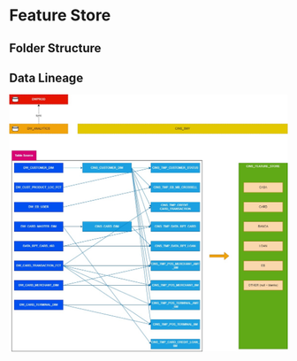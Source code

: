 # Feature Store

## Folder Structure

## Data Lineage

![DataLineage](asset/FeatureStore-DataLineage.jpg)
